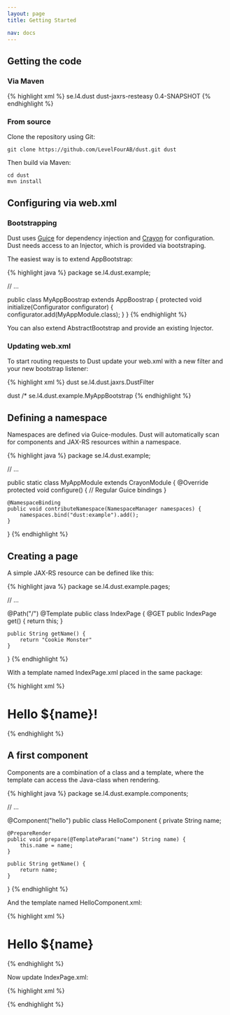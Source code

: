 ```yaml
---
layout: page
title: Getting Started

nav: docs
---
```


## Getting the code

### Via Maven

{% highlight xml %}
<dependency>
	<groupId>se.l4.dust</groupId>
	<artifactId>dust-jaxrs-resteasy</artifactId>
	<version>0.4-SNAPSHOT</version>
</dependency>
{% endhighlight %}

### From source

Clone the repository using Git:

	git clone https://github.com/LevelFourAB/dust.git dust

Then build via Maven:

	cd dust
	mvn install

## Configuring via web.xml

### Bootstrapping

Dust uses <a href="https://code.google.com/p/google-guice/">Guice</a> for dependency injection and <a href="https://github.com/LevelFourAB/crayon">Crayon</a> for configuration. Dust needs access to an Injector, which is provided via bootstraping.

The easiest way is to extend AppBootstrap:

{% highlight java %}
package se.l4.dust.example;

// ...

public class MyAppBoostrap extends AppBoostrap {
	protected void initialize(Configurator configurator) {
		configurator.add(MyAppModule.class);
	}
}
{% endhighlight %}

You can also extend AbstractBootstrap and provide an existing Injector.

### Updating web.xml

To start routing requests to Dust update your web.xml with a new filter and your new bootstrap listener:

{% highlight xml %}
<filter>
	<filter-name>dust</filter-name>
	<filter-class>se.l4.dust.jaxrs.DustFilter</filter-class>
</filter>

<filter-mapping>
    <filter-name>dust</filter-name>
    <url-pattern>/*</url-pattern>
</filter-mapping>

<listener>
    <listener-class>se.l4.dust.example.MyAppBootstrap</listener-class>
</listener>
{% endhighlight %}

## Defining a namespace

Namespaces are defined via Guice-modules. Dust will automatically scan for components and JAX-RS resources within a namespace.

{% highlight java %}
package se.l4.dust.example;

// ...

public static class MyAppModule extends CrayonModule {
	@Override
	protected void configure() {
		// Regular Guice bindings
	}

	@NamespaceBinding
	public void contributeNamespace(NamespaceManager namespaces) {
		namespaces.bind("dust:example").add();
	}
}
{% endhighlight %}

## Creating a page

A simple JAX-RS resource can be defined like this: 

{% highlight java %}
package se.l4.dust.example.pages;

// ...

@Path("/")
@Template
public class IndexPage {
	@GET
	public IndexPage get() {
		return this;
	}

	public String getName() {
		return "Cookie Monster"
	}
}
{% endhighlight %}

With a template named IndexPage.xml placed in the same package:

{% highlight xml %}
<!DOCTYPE html>
<html>
	<head>
		<title>Hello ${name}!</title>
	</head>
	<body>
		<h1>Hello ${name}!</h1>
	</body>
</html>
{% endhighlight %}

## A first component

Components are a combination of a class and a template, where the template can access the Java-class when rendering.

{% highlight java %}
package se.l4.dust.example.components;

// ...

@Component("hello")
public class HelloComponent {
	private String name;

	@PrepareRender
	public void prepare(@TemplateParam("name") String name) {
		this.name = name;
	}

	public String getName() {
		return name;
	}
}
{% endhighlight %}

And the template named HelloComponent.xml:

{% highlight xml %}
<h1>Hello ${name}</h1>
{% endhighlight %}

Now update IndexPage.xml:

{% highlight xml %}
<!DOCTYPE html>
<html>
	<head>
		<title>Hello ${name}!</title>
	</head>
	<body xmlns:e="dust:example">
		<e:hello name="${name}" />
	</body>
</html>
{% endhighlight %}

